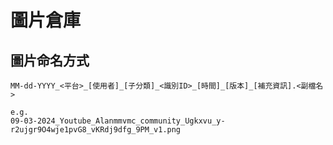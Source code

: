 # 圖片倉庫


## 圖片命名方式

```
MM-dd-YYYY_<平台>_[使用者]_[子分類]_<識別ID>_[時間]_[版本]_[補充資訊].<副檔名>

e.g.
09-03-2024_Youtube_Alanmmvmc_community_Ugkxvu_y-r2ujgr9O4wje1pvG8_vKRdj9dfg_9PM_v1.png
```
